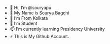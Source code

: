 - 👋 Hi, I’m @souryapu
- 👀 My Name is Sourya Bagchi
- 🌱 I’m From Kolkata 
- 💞️ I’m Student
- 📫 I’m currently learning Presidency University
- ⚡ This is My Github Account.

<!---
souryapu/souryapu is a ✨ special ✨ repository because its `README.md` (this file) appears on your GitHub profile.
You can click the Preview link to take a look at your changes.
--->
